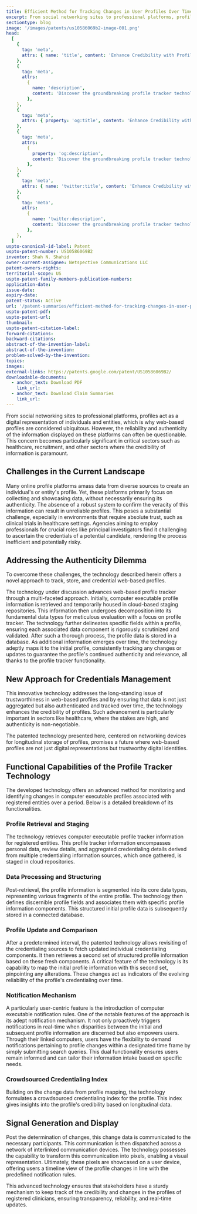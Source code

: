 ```yaml
---
title: Efficient Method for Tracking Changes in User Profiles Over Time
excerpt: From social networking sites to professional platforms, profiles act as a digital representation of individuals and entities, which is why web-based profiles are considered ubiquitous.
sectiontype: blog
image: '/images/patents/us10586069b2-image-001.png'
head:
  [
    {
      tag: 'meta',
      attrs: { name: 'title', content: 'Enhance Credibility with Profile Tracker | IntellectualFrontiers' },
    },
    {
      tag: 'meta',
      attrs:
        {
          name: 'description',
          content: 'Discover the groundbreaking profile tracker technology for tracking and verifying online profiles, vital for healthcare and recruitment sectors.',
        },
    },
    {
      tag: 'meta',
      attrs: { property: 'og:title', content: 'Enhance Credibility with Profile Tracker | IntellectualFrontiers' },
    },
    {
      tag: 'meta',
      attrs:
        {
          property: 'og:description',
          content: 'Discover the groundbreaking profile tracker technology for tracking and verifying online profiles, vital for healthcare and recruitment sectors..',
        },
    },
    {
      tag: 'meta',
      attrs: { name: 'twitter:title', content: 'Enhance Credibility with Profile Tracker | IntellectualFrontiers' },
    },
    {
      tag: 'meta',
      attrs:
        {
          name: 'twitter:description',
          content: 'Discover the groundbreaking profile tracker technology for tracking and verifying online profiles, vital for healthcare and recruitment sectors..',
        },
    },
  ]
uspto-canonical-id-label: Patent
uspto-patent-number: US10586069B2
inventor: Shah N. Shahid
owner-current-assignee: Netspective Communications LLC
patent-owners-rights:
territorial-scope: US
uspto-patent-family-members-publication-numbers:
application-date:
issue-date:
expiry-date:
patent-status: Active
url: '/patent-summaries/efficient-method-for-tracking-changes-in-user-profiles-over-time'
uspto-patent-pdf:
uspto-patent-url:
thumbnail:
uspto-patent-citation-label:
forward-citations:
backward-citations:
abstract-of-the-invention-label:
abstract-of-the-invention:
problem-solved-by-the-invention:
topics:
images:
external-links: https://patents.google.com/patent/US10586069B2/
downloadable-documents:
  - anchor_text: Download PDF
    link_url:
  - anchor_text: Download Claim Summaries
    link_url:
---
```


From social networking sites to professional platforms, profiles act as a digital representation of individuals and entities, which is why web-based profiles are considered ubiquitous. However, the reliability and authenticity of the information displayed on these platforms can often be questionable. This concern becomes particularly significant in critical sectors such as healthcare, recruitment, and other sectors where the credibility of information is paramount.

## Challenges in the Current Landscape

Many online profile platforms amass data from diverse sources to create an individual's or entity's profile. Yet, these platforms primarily focus on collecting and showcasing data, without necessarily ensuring its authenticity. The absence of a robust system to confirm the veracity of this information can result in unreliable profiles. This poses a substantial challenge, especially in environments that require absolute trust, such as clinical trials in healthcare settings. Agencies aiming to employ professionals for crucial roles like principal investigators find it challenging to ascertain the credentials of a potential candidate, rendering the process inefficient and potentially risky.

## Addressing the Authenticity Dilemma

To overcome these challenges, the technology described herein offers a novel approach to track, store, and credential web-based profiles.

The technology under discussion advances web-based profile tracker through a multi-faceted approach. Initially, computer executable profile information is retrieved and temporarily housed in cloud-based staging repositories. This information then undergoes decomposition into its fundamental data types for meticulous evaluation with a focus on profile tracker. The technology further delineates specific fields within a profile, ensuring each associated data component is rigorously scrutinized and validated. After such a thorough process, the profile data is stored in a database. As additional information emerges over time, the technology adeptly maps it to the initial profile, consistently tracking any changes or updates to guarantee the profile's continued authenticity and relevance, all thanks to the profile tracker functionality.

## New Approach for Credentials Management

This innovative technology addresses the long-standing issue of trustworthiness in web-based profiles and by ensuring that data is not just aggregated but also authenticated and tracked over time, the technology enhances the credibility of profiles. Such advancement is particularly important in sectors like healthcare, where the stakes are high, and authenticity is non-negotiable.

The patented technology presented here, centered on networking devices for longitudinal storage of profiles, promises a future where web-based profiles are not just digital representations but trustworthy digital identities.

## Functional Capabilities of the Profile Tracker Technology

The developed technology offers an advanced method for monitoring and identifying changes in computer executable profiles associated with registered entities over a period. Below is a detailed breakdown of its functionalities.

### Profile Retrieval and Staging

The technology retrieves computer executable profile tracker information for registered entities. This profile tracker information encompasses personal data, review details, and aggregated credentialing details derived from multiple credentialing information sources, which once gathered, is staged in cloud repositories.

### Data Processing and Structuring

Post-retrieval, the profile information is segmented into its core data types, representing various fragments of the entire profile. The technology then defines discernible profile fields and associates them with specific profile information components. This structured initial profile data is subsequently stored in a connected database.

### Profile Update and Comparison

After a predetermined interval, the patented technology allows revisiting of the credentialing sources to fetch updated individual credentialing components. It then retrieves a second set of structured profile information based on these fresh components. A critical feature of the technology is its capability to map the initial profile information with this second set, pinpointing any alterations. These changes act as indicators of the evolving reliability of the profile's credentialing over time.

### Notification Mechanism

A particularly user-centric feature is the introduction of computer executable notification rules. One of the notable features of the approach is its adept notification mechanism. It not only proactively triggers notifications in real-time when disparities between the initial and subsequent profile information are discerned but also empowers users. Through their linked computers, users have the flexibility to demand notifications pertaining to profile changes within a designated time frame by simply submitting search queries. This dual functionality ensures users remain informed and can tailor their information intake based on specific needs.

### Crowdsourced Credentialing Index

Building on the change data from profile mapping, the technology formulates a crowdsourced credentialing index for the profile. This index gives insights into the profile's credibility based on longitudinal data.

## Signal Generation and Display

Post the determination of changes, this change data is communicated to the necessary participants. This communication is then dispatched across a network of interlinked communication devices. The technology possesses the capability to transform this communication into pixels, enabling a visual representation. Ultimately, these pixels are showcased on a user device, offering users a timeline view of the profile changes in line with the predefined notification rules.

This advanced technology ensures that stakeholders have a sturdy mechanism to keep track of the credibility and changes in the profiles of registered clinicians, ensuring transparency, reliability, and real-time updates.
